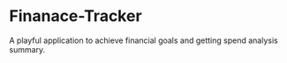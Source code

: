 # Finanace-Tracker
A playful application to achieve financial goals and getting spend analysis summary.
